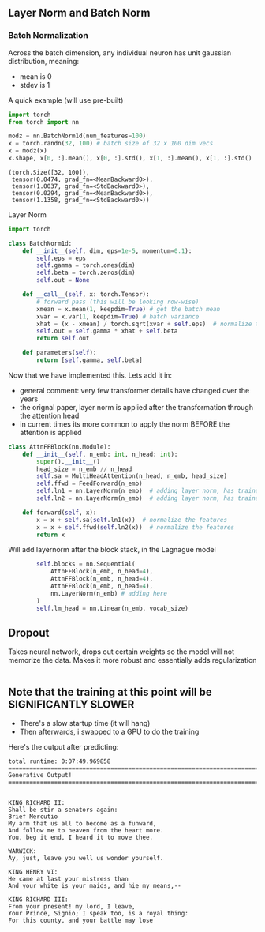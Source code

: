 ## Layer Norm and Batch Norm

### Batch Normalization

Across the batch dimension, any individual neuron has unit gaussian distribution, meaning:

- mean is 0
- stdev is 1

A quick example (will use pre-built)

```python
import torch
from torch import nn

modz = nn.BatchNorm1d(num_features=100)
x = torch.randn(32, 100) # batch size of 32 x 100 dim vecs
x = modz(x)
x.shape, x[0, :].mean(), x[0, :].std(), x[1, :].mean(), x[1, :].std()
```

```
(torch.Size([32, 100]),
 tensor(0.0474, grad_fn=<MeanBackward0>),
 tensor(1.0037, grad_fn=<StdBackward0>),
 tensor(0.0294, grad_fn=<MeanBackward0>),
 tensor(1.1358, grad_fn=<StdBackward0>))
```

Layer Norm

```python
import torch

class BatchNorm1d:
    def __init__(self, dim, eps=1e-5, momentum=0.1):
        self.eps = eps
        self.gamma = torch.ones(dim)
        self.beta = torch.zeros(dim)
        self.out = None

    def __call__(self, x: torch.Tensor):
        # forward pass (this will be looking row-wise)
        xmean = x.mean(1, keepdim=True) # get the batch mean
        xvar = x.var(1, keepdim=True) # batch variance
        xhat = (x - xmean) / torch.sqrt(xvar + self.eps)  # normalize to unit variance
        self.out = self.gamma * xhat + self.beta
        return self.out

    def parameters(self):
        return [self.gamma, self.beta]
```

Now that we have implemented this. Lets add it in:

- general comment: very few transformer details have changed over the years
- the orignal paper, layer norm is applied after the transformation through the attention head
- in current times its more common to apply the norm BEFORE the attention is applied


```python
class AttnFFBlock(nn.Module):
    def __init__(self, n_emb: int, n_head: int):
        super().__init__()
        head_size = n_emb // n_head
        self.sa = MultiHeadAttention(n_head, n_emb, head_size)
        self.ffwd = FeedForward(n_emb)
        self.ln1 = nn.LayerNorm(n_emb)  # adding layer norm, has trainable
        self.ln2 = nn.LayerNorm(n_emb)  # adding layer norm, has trainable

    def forward(self, x):
        x = x + self.sa(self.ln1(x))  # normalize the features
        x = x + self.ffwd(self.ln2(x))  # normalize the features
        return x
```

Will add layernorm after the block stack, in the Lagnague model

```python
        self.blocks = nn.Sequential(
            AttnFFBlock(n_emb, n_head=4),
            AttnFFBlock(n_emb, n_head=4),
            AttnFFBlock(n_emb, n_head=4),
            nn.LayerNorm(n_emb) # adding here
        )
        self.lm_head = nn.Linear(n_emb, vocab_size)
```

## Dropout

Takes neural network, drops out certain weights so the model will not memorize the data. Makes it more robust and essentially adds regularization

```
```


## Note that the training at this point will be SIGNIFICANTLY SLOWER

- There's a slow startup time (it will hang)
- Then afterwards, i swapped to a GPU to do the training

Here's the output after predicting:

```
total runtime: 0:07:49.969858
================================================================================
Generative Output!
================================================================================


KING RICHARD II:
Shall be stir a senators again:
Brief Mercutio
My arm that us all to become as a funward,
And follow me to heaven from the heart more.
You, beg it end, I heard it to move thee.

WARWICK:
Ay, just, leave you well us wonder yourself.

KING HENRY VI:
He came at last your mistress than
And your white is your maids, and hie my means,--

KING RICHARD III:
From your present! my lord, I leave,
Your Prince, Signio; I speak too, is a royal thing:
For this county, and your battle may lose
```